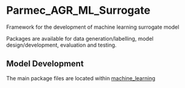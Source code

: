 # Parmec_AGR_ML_Surrogate

Framework for the development of machine learning surrogate model

Packages are available for data generation/labelling, model design/development, evaluation and testing.

## Model Development

The main package files are located within [machine_learning](/tree/machine_learning)


